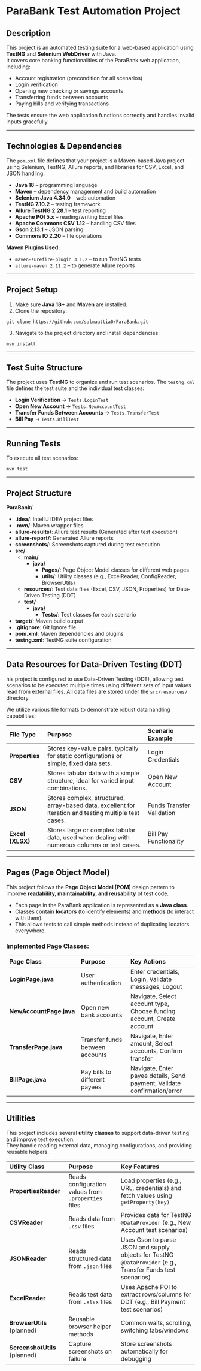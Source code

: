 # ParaBank Test Automation Project

## Description
This project is an automated testing suite for a web-based application using **TestNG** and **Selenium WebDriver** with Java.  
It covers core banking functionalities of the ParaBank web application, including:  

- Account registration (precondition for all scenarios)  
- Login verification  
- Opening new checking or savings accounts  
- Transferring funds between accounts  
- Paying bills and verifying transactions  

The tests ensure the web application functions correctly and handles invalid inputs gracefully.  

---

## Technologies & Dependencies
The `pom.xml` file defines that your project is a Maven-based Java project using Selenium, TestNG, Allure reports, and libraries for CSV, Excel, and JSON handling:
- **Java 18** – programming language  
- **Maven** – dependency management and build automation  
- **Selenium Java 4.34.0** – web automation  
- **TestNG 7.10.2** – testing framework  
- **Allure TestNG 2.28.1** – test reporting  
- **Apache POI 5.x** – reading/writing Excel files  
- **Apache Commons CSV 1.12** – handling CSV files  
- **Gson 2.13.1** – JSON parsing  
- **Commons IO 2.20** – file operations  

**Maven Plugins Used:**  
- `maven-surefire-plugin 3.1.2` – to run TestNG tests  
- `allure-maven 2.11.2` – to generate Allure reports  

---

## Project Setup
1. Make sure **Java 18+** and **Maven** are installed.  
2. Clone the repository:  
```
git clone https://github.com/salmaattia0/ParaBank.git
```
3. Navigate to the project directory and install dependencies:  
```
mvn install
```
---

## Test Suite Structure
The project uses **TestNG** to organize and run test scenarios. The `testng.xml` file defines the test suite and the individual test classes:
- **Login Verification** → `Tests.LoginTest`  
- **Open New Account** → `Tests.NewAccountTest`  
- **Transfer Funds Between Accounts** → `Tests.TransferTest`  
- **Bill Pay** → `Tests.BillTest`
  
---

## Running Tests
To execute all test scenarios:
```
mvn test
```
---

## Project Structure
**ParaBank/**
* **.idea/**: IntelliJ IDEA project files
* **.mvn/**: Maven wrapper files
* **allure-results/**: Allure test results (Generated after test execution)
* **allure-report/**: Generated Allure reports
* **screenshots/**: Screenshots captured during test execution
* **src/**
    * **main/**
        * **java/**
            * **Pages/**: Page Object Model classes for different web pages
            * **utils/**: Utility classes (e.g., ExcelReader, ConfigReader, BrowserUtils)
    * **resources/**: Test data files (Excel, CSV, JSON, Properties) for Data-Driven Testing (DDT)
    * **test/**
        * **java/**
            * **Tests/**: Test classes for each scenario
* **target/**: Maven build output
* **.gitignore**: Git Ignore file
* **pom.xml**: Maven dependencies and plugins
* **testng.xml**: TestNG suite configuration
  
---

## Data Resources for Data-Driven Testing (DDT)
his project is configured to use Data-Driven Testing (DDT), allowing test scenarios to be executed multiple times using different sets of input values read from external files. All data files are stored under the `src/resources/` directory.

We utilize various file formats to demonstrate robust data handling capabilities:

| File Type | Purpose | Scenario Example |
| :--- | :--- | :--- |
| **Properties** | Stores key-value pairs, typically for static configurations or simple, fixed data sets. | Login Credentials |
| **CSV** | Stores tabular data with a simple structure, ideal for varied input combinations. | Open New Account |
| **JSON** | Stores complex, structured, array-based data, excellent for iteration and testing multiple test cases. | Funds Transfer Validation |
| **Excel (XLSX)** | Stores large or complex tabular data, used when dealing with numerous columns or test cases. | Bill Pay Functionality |

---

## Pages (Page Object Model)
This project follows the **Page Object Model (POM)** design pattern to improve **readability, maintainability, and reusability** of test code.
- Each page in the ParaBank application is represented as a **Java class**.  
- Classes contain **locators** (to identify elements) and **methods** (to interact with them).  
- This allows tests to call simple methods instead of duplicating locators everywhere.  

### Implemented Page Classes:

| Page Class        | Purpose              | Key Actions |
| :--- | :--- | :--- |
| **LoginPage.java** | User authentication       | Enter credentials, Login, Validate messages, Logout |
| **NewAccountPage.java** | Open new bank accounts  | Navigate, Select account type, Choose funding account, Create account |
| **TransferPage.java** | Transfer funds between accounts | Navigate, Enter amount, Select accounts, Confirm transfer |
| **BillPage.java** | Pay bills to different payees | Navigate, Enter payee details, Send payment, Validate confirmation/error |

---

## Utilities  
This project includes several **utility classes** to support data-driven testing and improve test execution.  
They handle reading external data, managing configurations, and providing reusable helpers.  

| Utility Class        | Purpose | Key Features |
| :--- | :--- | :--- |
| **PropertiesReader** | Reads configuration values from `.properties` files | Load properties (e.g., URL, credentials) and fetch values using `getProperty(key)` |
| **CSVReader**        | Reads data from `.csv` files | Provides data for TestNG `@DataProvider` (e.g., New Account test scenarios) |
| **JSONReader**       | Reads structured data from `.json` files | Uses Gson to parse JSON and supply objects for TestNG `@DataProvider` (e.g., Transfer Funds test scenarios) |
| **ExcelReader**      | Reads test data from `.xlsx` files | Uses Apache POI to extract rows/columns for DDT (e.g., Bill Payment test scenarios) |
| **BrowserUtils** (planned) | Reusable browser helper methods | Common waits, scrolling, switching tabs/windows |
| **ScreenshotUtils** (planned) | Capture screenshots on failure | Store screenshots automatically for debugging |


